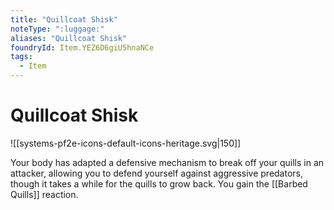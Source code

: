 ```yaml
---
title: "Quillcoat Shisk"
noteType: ":luggage:"
aliases: "Quillcoat Shisk"
foundryId: Item.YEZ6D6giU5hnaNCe
tags:
  - Item
---
```


# Quillcoat Shisk
![[systems-pf2e-icons-default-icons-heritage.svg|150]]

Your body has adapted a defensive mechanism to break off your quills in an attacker, allowing you to defend yourself against aggressive predators, though it takes a while for the quills to grow back. You gain the [[Barbed Quills]] reaction.
